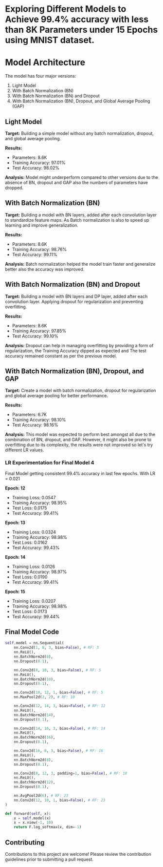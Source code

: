 # Exploring Different Models to Achieve 99.4% accuracy with less than 8K Parameters under 15 Epochs using MNIST dataset.

# Model Architecture

The model has four major versions:

1. Light Model
2. With Batch Normalization (BN)
3. With Batch Normalization (BN) and Dropout
4. With Batch Normalization (BN), Dropout, and Global Average Pooling (GAP)

## Light Model

**Target:** Building a simple model without any batch normalization, dropout, and global average pooling.

**Results:** 
- Parameters: 8.6K 
- Training Accuracy: 97.01%
- Test Accuracy: 98.02%

**Analysis:** Model might underperform compared to other versions due to the absence of BN, dropout and GAP also the numbers of parameters have dropped.

## With Batch Normalization (BN)

**Target:** Building a model with BN layers, added after each convolution layer to standardize feature maps. As Batch normalization is also to speed up learning and improve generalization.

**Results:** 
- Parameters: 8.6K 
- Training Accuracy: 98.76%
- Test Accuracy: 99.11%

**Analysis:** Batch normalization helped the model train faster and generalize better also the accuracy was improved.

## With Batch Normalization (BN) and Dropout

**Target:** Building a model with BN layers and DP layer, added after each convolution layer. Applying dropout for regularization and preventing overfitting.

**Results:** 
- Parameters: 8.6K 
- Training Accuracy: 97.85%
- Test Accuracy: 99.10%

**Analysis:** Dropout can help in managing overfitting by providing a form of regularization, the Training Accuracy dipped as expected and The test accuracy remained constant as per the previous model.

## With Batch Normalization (BN), Dropout, and GAP

**Target:** Create a model with batch normalization, dropout for regularization and global average pooling for better performance.

**Results:** 
- Parameters: 6.7K 
- Training Accuracy: 98.10%
- Test Accuracy: 98.16%

**Analysis:** This model was expected to perform best amongst all due to the combination of BN, dropout, and GAP. However, it might also be prone to overfitting due to its complexity, the results were not improved so let's try different LR values.

### LR Experimentation for Final Model 4

Final Model getting consistent 99.4% accuracy in last few epochs. With LR = 0.021

**Epoch: 12**
- Training Loss: 0.0547 
- Training Accuracy: 98.95%
- Test Loss: 0.0175
- Test Accuracy: 99.41%

**Epoch: 13**
- Training Loss: 0.0324 
- Training Accuracy: 98.98%
- Test Loss: 0.0162
- Test Accuracy: 99.43%

**Epoch: 14**
- Training Loss: 0.0126 
- Training Accuracy: 98.97%
- Test Loss: 0.0190
- Test Accuracy: 99.41%

**Epoch: 15**
- Training Loss: 0.0207 
- Training Accuracy: 98.98%
- Test Loss: 0.0173
- Test Accuracy: 99.44%

## Final Model Code

```python
self.model = nn.Sequential(
    nn.Conv2d(1, 8, 3, bias=False), # RF: 3
    nn.ReLU(),
    nn.BatchNorm2d(8),
    nn.Dropout(0.1),

    nn.Conv2d(8, 10, 3, bias=False), # RF: 5
    nn.ReLU(),
    nn.BatchNorm2d(10),
    nn.Dropout(0.1),

    nn.Conv2d(10, 12, 1, bias=False), # RF: 5
    nn.MaxPool2d(2, 2), # RF: 10

    nn.Conv2d(12, 14, 3, bias=False), # RF: 12
    nn.ReLU(),
    nn.BatchNorm2d(14),
    nn.Dropout(0.1),

    nn.Conv2d(14, 16, 3, bias=False), # RF: 14
    nn.ReLU(),
    nn.BatchNorm2d(16),
    nn.Dropout(0.1),

    nn.Conv2d(16, 8, 3, bias=False), # RF: 16
    nn.ReLU(),
    nn.BatchNorm2d(8),
    nn.Dropout(0.1),

    nn.Conv2d(8, 12, 3, padding=1, bias=False), # RF: 18
    nn.ReLU(),
    nn.BatchNorm2d(12),
    nn.Dropout(0.1),

    nn.AvgPool2d(6), # RF: 23
    nn.Conv2d(12, 10, 1, bias=False), # RF: 23
)

def forward(self, x):
    x = self.model(x)
    x = x.view(-1, 10)
    return F.log_softmax(x, dim=-1)
```

## Contributing

Contributions to this project are welcome! Please review the contribution guidelines prior to submitting a pull request.

